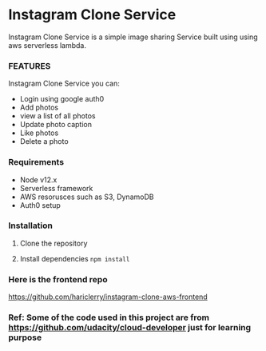 # Instagram Clone Service

 Instagram Clone Service is a simple image sharing Service built using using aws serverless lambda.

### FEATURES

Instagram Clone Service you can:
* Login using google auth0
* Add photos
* view a list of all photos
* Update photo caption
* Like photos
* Delete a photo

### Requirements
* Node v12.x
* Serverless framework
* AWS resorusces such as S3, DynamoDB
* Auth0 setup

### Installation

1. Clone the repository

2. Install dependencies
  ```npm install```


### Here is the frontend repo
https://github.com/hariclerry/instagram-clone-aws-frontend

### Ref: Some of the code used in this project are from https://github.com/udacity/cloud-developer just for learning purpose


